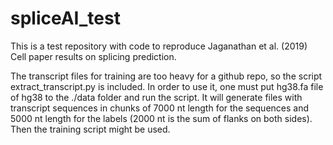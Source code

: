# spliceAI_test

This is a test repository with code to reproduce Jaganathan et al. (2019) Cell paper results on splicing prediction. 

The transcript files for training are too heavy for a github repo, so the script extract_transcript.py is included. In order to use it, one must put hg38.fa file of hg38 to the ./data folder and run the script. It will generate files with transcript sequences in chunks of 7000 nt length for the sequences and 5000 nt length for the labels (2000 nt is the sum of flanks on both sides). Then the training script might be used.

